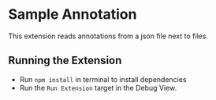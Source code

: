 # Sample Annotation

This extension reads annotations from a json file next to files.

## Running the Extension

- Run `npm install` in terminal to install dependencies
- Run the `Run Extension` target in the Debug View.